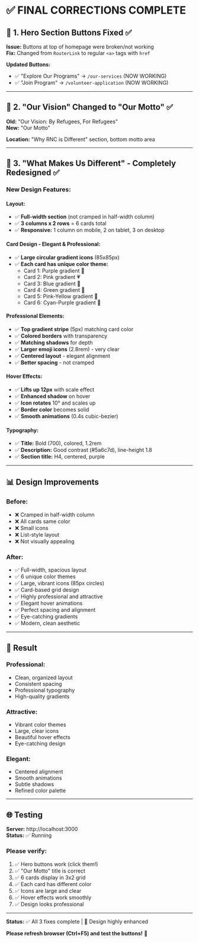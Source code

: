 # ✅ FINAL CORRECTIONS COMPLETE

## 🔗 1. Hero Section Buttons Fixed ✅

**Issue:** Buttons at top of homepage were broken/not working  
**Fix:** Changed from `RouterLink` to regular `<a>` tags with `href`

**Updated Buttons:**
- ✅ "Explore Our Programs" → `/our-services` (NOW WORKING)
- ✅ "Join Program" → `/volunteer-application` (NOW WORKING)

---

## 📝 2. "Our Vision" Changed to "Our Motto" ✅

**Old:** "Our Vision: By Refugees, For Refugees"  
**New:** "Our Motto"

**Location:** "Why RNC is Different" section, bottom motto area

---

## 🎨 3. "What Makes Us Different" - Completely Redesigned ✅

### New Design Features:

#### **Layout:**
- ✅ **Full-width section** (not cramped in half-width column)
- ✅ **3 columns x 2 rows** = 6 cards total
- ✅ **Responsive:** 1 column on mobile, 2 on tablet, 3 on desktop

#### **Card Design - Elegant & Professional:**
- ✅ **Large circular gradient icons** (85x85px)
- ✅ **Each card has unique color theme:**
  - Card 1: Purple gradient 💜
  - Card 2: Pink gradient 💗
  - Card 3: Blue gradient 💙
  - Card 4: Green gradient 💚
  - Card 5: Pink-Yellow gradient 🌸
  - Card 6: Cyan-Purple gradient 🌊

#### **Professional Elements:**
- ✅ **Top gradient stripe** (5px) matching card color
- ✅ **Colored borders** with transparency
- ✅ **Matching shadows** for depth
- ✅ **Larger emoji icons** (2.8rem) - very clear
- ✅ **Centered layout** - elegant alignment
- ✅ **Better spacing** - not cramped

#### **Hover Effects:**
- ✅ **Lifts up 12px** with scale effect
- ✅ **Enhanced shadow** on hover
- ✅ **Icon rotates** 10° and scales up
- ✅ **Border color** becomes solid
- ✅ **Smooth animations** (0.4s cubic-bezier)

#### **Typography:**
- ✅ **Title:** Bold (700), colored, 1.2rem
- ✅ **Description:** Good contrast (#5a6c7d), line-height 1.8
- ✅ **Section title:** H4, centered, purple

---

## 📊 Design Improvements

### Before:
- ❌ Cramped in half-width column
- ❌ All cards same color
- ❌ Small icons
- ❌ List-style layout
- ❌ Not visually appealing

### After:
- ✅ Full-width, spacious layout
- ✅ 6 unique color themes
- ✅ Large, vibrant icons (85px circles)
- ✅ Card-based grid design
- ✅ Highly professional and attractive
- ✅ Elegant hover animations
- ✅ Perfect spacing and alignment
- ✅ Eye-catching gradients
- ✅ Modern, clean aesthetic

---

## 🎯 Result

### Professional:
- Clean, organized layout
- Consistent spacing
- Professional typography
- High-quality gradients

### Attractive:
- Vibrant color themes
- Large, clear icons
- Beautiful hover effects
- Eye-catching design

### Elegant:
- Centered alignment
- Smooth animations
- Subtle shadows
- Refined color palette

---

## 🌐 Testing

**Server:** http://localhost:3000  
**Status:** ✅ Running

### Please verify:
1. ✅ Hero buttons work (click them!)
2. ✅ "Our Motto" title is correct
3. ✅ 6 cards display in 3x2 grid
4. ✅ Each card has different color
5. ✅ Icons are large and clear
6. ✅ Hover effects work smoothly
7. ✅ Design looks professional

---

**Status:** ✅ All 3 fixes complete | 🎨 Design highly enhanced

**Please refresh browser (Ctrl+F5) and test the buttons!** 🎉
